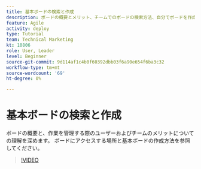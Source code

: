 ```yaml
---
title: 基本ボードの検索と作成
description: ボードの概要とメリット、チームでのボードの検索方法、自分でボードを作成する方法を学びます。
feature: Agile
activity: deploy
type: Tutorial
team: Technical Marketing
kt: 10806
role: User, Leader
level: Beginner
source-git-commit: 9d114af1c4b0f60392dbb03f6a90e654f6ba3c32
workflow-type: tm+mt
source-wordcount: '69'
ht-degree: 0%

---
```


# 基本ボードの検索と作成

ボードの概要と、作業を管理する際のユーザーおよびチームのメリットについての理解を深めます。 ボードにアクセスする場所と基本ボードの作成方法を参照してください。

>[!VIDEO](https://video.tv.adobe.com/v/346548)

